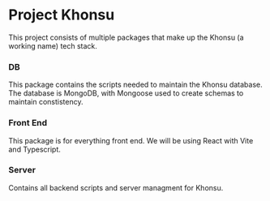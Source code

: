 # Project Khonsu
This project consists of multiple packages that make up the Khonsu (a working name) tech stack.

### DB
This package contains the scripts needed to maintain the Khonsu database. The database is MongoDB, with Mongoose used to create schemas to maintain constistency.

### Front End
This package is for everything front end. We will be using React with Vite and Typescript.

### Server
Contains all backend scripts and server managment for Khonsu.

